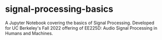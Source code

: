 # signal-processing-basics
A Jupyter Notebook covering the basics of Signal Processing. Developed for UC Berkeley's Fall 2022 offering of EE225D: Audio Signal Processing in Humans and Machines.
